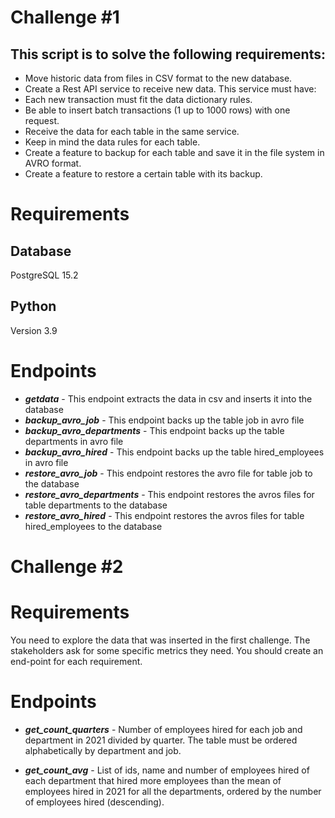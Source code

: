 # Challenge #1
## This script is to solve the following requirements:

- Move historic data from files in CSV format to the new database.
- Create a Rest API service to receive new data. This service must have:
- Each new transaction must fit the data dictionary rules.
- Be able to insert batch transactions (1 up to 1000 rows) with one request.
- Receive the data for each table in the same service.
- Keep in mind the data rules for each table.
- Create a feature to backup for each table and save it in the file system in AVRO format.
- Create a feature to restore a certain table with its backup.

# Requirements
## Database
PostgreSQL 15.2
## Python
Version 3.9

# Endpoints
* ***getdata*** - This endpoint extracts the data in csv and inserts it into the database
* ***backup_avro_job*** - This endpoint backs up the table job in avro file
* ***backup_avro_departments*** - This endpoint backs up the table departments in avro file
* ***backup_avro_hired*** - This endpoint backs up the table hired_employees in avro file
* ***restore_avro_job*** - This endpoint restores the avro file for table job to the database
* ***restore_avro_departments*** - This endpoint restores the avros files for table departments to the database
* ***restore_avro_hired*** - This endpoint restores the avros files for table hired_employees to the database

# Challenge #2
# Requirements
You need to explore the data that was inserted in the first challenge. The stakeholders ask for
some specific metrics they need. You should create an end-point for each requirement.

# Endpoints
* ***get_count_quarters*** - Number of employees hired for each job and department in 2021 divided by quarter. The
table must be ordered alphabetically by department and job.

* ***get_count_avg*** - List of ids, name and number of employees hired of each department that hired more
employees than the mean of employees hired in 2021 for all the departments, ordered
by the number of employees hired (descending).
